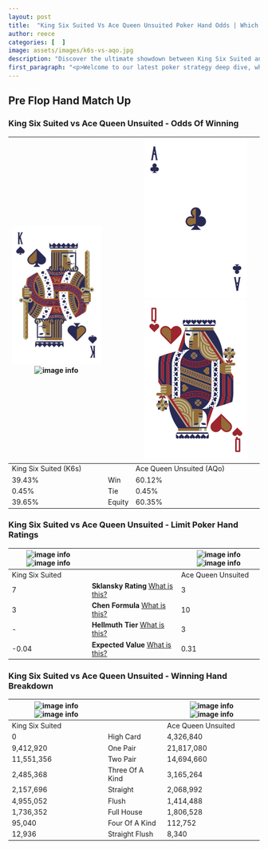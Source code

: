 ```yaml
---
layout: post
title:  "King Six Suited Vs Ace Queen Unsuited Poker Hand Odds | Which Is The Better Hand In Poker? A Complete Guide"
author: reece
categories: [  ]
image: assets/images/k6s-vs-aqo.jpg
description: "Discover the ultimate showdown between King Six Suited and Ace Queen Unsuited in poker! Uncover the odds, strategies, and scenarios where one hand triumphs over the other. Get ready to up your poker game with this thrilling analysis."
first_paragraph: "<p>Welcome to our latest poker strategy deep dive, where we're pitting two distinct hands against each other in a high-stakes showdown: King Six Suited vs Ace Queen Unsuited.</p><p>In the dynamic world of poker, every decision counts, and knowing which hand holds the upper hand is key to your success at the table.</p><p>In this article, we'll dissect these two hands, explore the scenarios where one dominates the other, and equip you with the knowledge to make strategic choices that can tip the odds in your favor.</p><p>Get ready to unravel the intriguing dynamics of these poker hands and elevate your game to new heights.</p>"
---
```




[comment]: # (sp0)

## Pre Flop Hand Match Up

<div class="table hand-ratings" markdown="1"> 



### King Six Suited vs Ace Queen Unsuited - Odds Of Winning


    
| ![image info](assets/images/hand1/k.png) ![image info](assets/images/hand1/6s.png) |  | ![image info](assets/images/hand2/a.png) ![image info](assets/images/hand2/qo.png) |
| -------- | -------- | -------- |
| King Six Suited (K6s) |  | Ace Queen Unsuited (AQo) |
| 39.43% | Win | 60.12% |
| 0.45% | Tie | 0.45% |
| 39.65% | Equity | 60.35% |




[comment]: # (sp1)



### King Six Suited vs Ace Queen Unsuited - Limit Poker Hand Ratings


    
| ![image info](https://www.riverpairs.com/assets/images/hand1/k.png) ![image info](https://www.riverpairs.com/assets/images/hand1/6s.png) |  | ![image info](https://www.riverpairs.com/assets/images/hand2/a.png) ![image info](https://www.riverpairs.com/assets/images/hand2/qo.png) |
| -------- | -------- | -------- |
| King Six Suited |  | Ace Queen Unsuited |
| 7 | **Sklansky Rating** [What is this?](/sklansky-rating-explained) | 3 |
| 3 | **Chen Formula** [What is this?](/chen-formula-explained) | 10 |
| - | **Hellmuth Tier** [What is this?](/Hellmuth-tier-explained) | 3 |
| -0.04 | **Expected Value** [What is this?](/expected-value-explained) | 0.31 |




[comment]: # (sp2)



### King Six Suited vs Ace Queen Unsuited - Winning Hand Breakdown


    
| ![image info](https://www.riverpairs.com/assets/images/hand1/k.png) ![image info](https://www.riverpairs.com/assets/images/hand1/6s.png) |  | ![image info](https://www.riverpairs.com/assets/images/hand2/a.png) ![image info](https://www.riverpairs.com/assets/images/hand2/qo.png) |
| -------- | -------- | -------- |
| King Six Suited |  | Ace Queen Unsuited |
| 0 | High Card | 4,326,840 |
| 9,412,920 | One Pair | 21,817,080 |
| 11,551,356 | Two Pair | 14,694,660 |
| 2,485,368 | Three Of A Kind | 3,165,264 |
| 2,157,696 | Straight | 2,068,992 |
| 4,955,052 | Flush | 1,414,488 |
| 1,736,352 | Full House | 1,806,528 |
| 95,040 | Four Of A Kind | 112,752 |
| 12,936 | Straight Flush | 8,340 |




[comment]: # (sp3)



</div>

[comment]: # (sp4)



[comment]: # (sp5)


